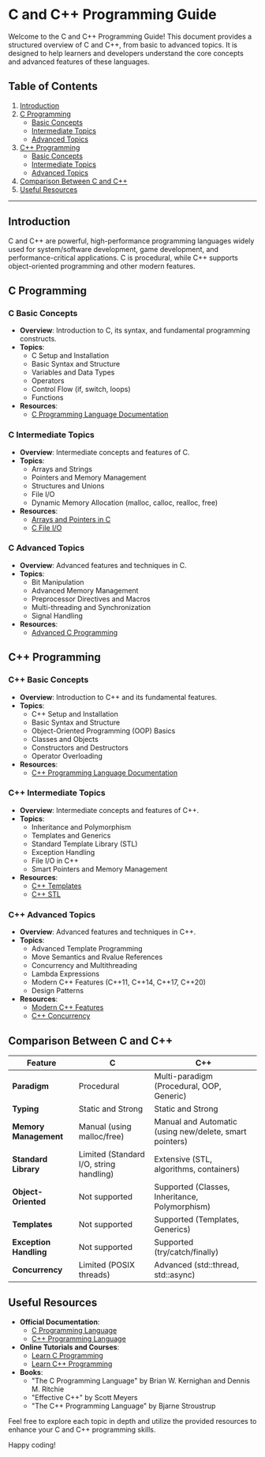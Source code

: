 # C and C++ Programming Guide

Welcome to the C and C++ Programming Guide! This document provides a structured overview of C and C++, from basic to advanced topics. It is designed to help learners and developers understand the core concepts and advanced features of these languages.

## Table of Contents

1. [Introduction](#introduction)
2. [C Programming](#c-programming)
   - [Basic Concepts](#c-basic-concepts)
   - [Intermediate Topics](#c-intermediate-topics)
   - [Advanced Topics](#c-advanced-topics)
3. [C++ Programming](#cpp-programming)
   - [Basic Concepts](#cpp-basic-concepts)
   - [Intermediate Topics](#cpp-intermediate-topics)
   - [Advanced Topics](#cpp-advanced-topics)
4. [Comparison Between C and C++](#comparison-between-c-and-c++)
5. [Useful Resources](#useful-resources)

---

## Introduction

C and C++ are powerful, high-performance programming languages widely used for system/software development, game development, and performance-critical applications. C is procedural, while C++ supports object-oriented programming and other modern features.

## C Programming

### C Basic Concepts
- **Overview**: Introduction to C, its syntax, and fundamental programming constructs.
- **Topics**:
  - C Setup and Installation
  - Basic Syntax and Structure
  - Variables and Data Types
  - Operators
  - Control Flow (if, switch, loops)
  - Functions
- **Resources**:
  - [C Programming Language Documentation](https://en.cppreference.com/w/c)

### C Intermediate Topics
- **Overview**: Intermediate concepts and features of C.
- **Topics**:
  - Arrays and Strings
  - Pointers and Memory Management
  - Structures and Unions
  - File I/O
  - Dynamic Memory Allocation (malloc, calloc, realloc, free)
- **Resources**:
  - [Arrays and Pointers in C](https://en.cppreference.com/w/c/language/array)
  - [C File I/O](https://en.cppreference.com/w/c/io)

### C Advanced Topics
- **Overview**: Advanced features and techniques in C.
- **Topics**:
  - Bit Manipulation
  - Advanced Memory Management
  - Preprocessor Directives and Macros
  - Multi-threading and Synchronization
  - Signal Handling
- **Resources**:
  - [Advanced C Programming](https://en.cppreference.com/w/c/language)

## C++ Programming

### C++ Basic Concepts
- **Overview**: Introduction to C++ and its fundamental features.
- **Topics**:
  - C++ Setup and Installation
  - Basic Syntax and Structure
  - Object-Oriented Programming (OOP) Basics
  - Classes and Objects
  - Constructors and Destructors
  - Operator Overloading
- **Resources**:
  - [C++ Programming Language Documentation](https://en.cppreference.com/w/cpp)

### C++ Intermediate Topics
- **Overview**: Intermediate concepts and features of C++.
- **Topics**:
  - Inheritance and Polymorphism
  - Templates and Generics
  - Standard Template Library (STL)
  - Exception Handling
  - File I/O in C++
  - Smart Pointers and Memory Management
- **Resources**:
  - [C++ Templates](https://en.cppreference.com/w/cpp/language/template)
  - [C++ STL](https://en.cppreference.com/w/cpp/container)

### C++ Advanced Topics
- **Overview**: Advanced features and techniques in C++.
- **Topics**:
  - Advanced Template Programming
  - Move Semantics and Rvalue References
  - Concurrency and Multithreading
  - Lambda Expressions
  - Modern C++ Features (C++11, C++14, C++17, C++20)
  - Design Patterns
- **Resources**:
  - [Modern C++ Features](https://en.cppreference.com/w/cpp/11)
  - [C++ Concurrency](https://en.cppreference.com/w/cpp/thread)

## Comparison Between C and C++

| Feature              | C                                      | C++                                    |
|----------------------|----------------------------------------|----------------------------------------|
| **Paradigm**         | Procedural                              | Multi-paradigm (Procedural, OOP, Generic) |
| **Typing**           | Static and Strong                      | Static and Strong                      |
| **Memory Management**| Manual (using malloc/free)             | Manual and Automatic (using new/delete, smart pointers) |
| **Standard Library** | Limited (Standard I/O, string handling) | Extensive (STL, algorithms, containers) |
| **Object-Oriented**  | Not supported                           | Supported (Classes, Inheritance, Polymorphism) |
| **Templates**        | Not supported                           | Supported (Templates, Generics)        |
| **Exception Handling**| Not supported                           | Supported (try/catch/finally)          |
| **Concurrency**      | Limited (POSIX threads)                 | Advanced (std::thread, std::async)     |

## Useful Resources

- **Official Documentation**:
  - [C Programming Language](https://en.cppreference.com/w/c)
  - [C++ Programming Language](https://en.cppreference.com/w/cpp)
- **Online Tutorials and Courses**:
  - [Learn C Programming](https://www.learn-c.org/)
  - [Learn C++ Programming](https://www.learncpp.com/)
- **Books**:
  - "The C Programming Language" by Brian W. Kernighan and Dennis M. Ritchie
  - "Effective C++" by Scott Meyers
  - "The C++ Programming Language" by Bjarne Stroustrup

Feel free to explore each topic in depth and utilize the provided resources to enhance your C and C++ programming skills.

Happy coding!
